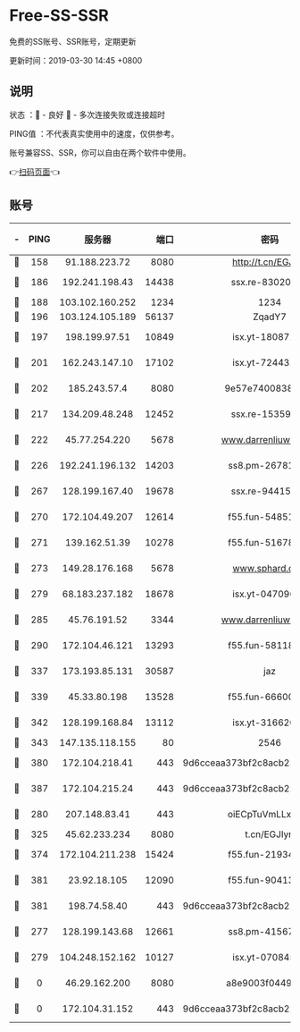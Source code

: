# Free-SS-SSR

免费的SS账号、SSR账号，定期更新

更新时间：2019-03-30 14:45 +0800

## 说明

状态     ：🙂 - 良好 🙁 - 多次连接失败或连接超时

PING值   ：不代表真实使用中的速度，仅供参考。

账号兼容SS、SSR，你可以自由在两个软件中使用。

👉[扫码页面](https://liesauer.github.io/Free-SS-SSR/)👈

## 账号

|-|PING|服务器|端口|密码|加密方式|区域|
|:----:|:----:|:-----:|-----:|:----:|:----:|:----:|
|🙂|158|91.188.223.72|8080|http://t.cn/EGJIyrl|rc4-md5|RU|
|🙂|186|192.241.198.43|14438|ssx.re-83020606|aes-256-cfb|US|
|🙂|188|103.102.160.252|1234|1234|rc4-md5|JP|
|🙂|196|103.124.105.189|56137|ZqadY7|chacha20|US|
|🙂|197|198.199.97.51|10849|isx.yt-18087138|aes-256-cfb|US|
|🙂|201|162.243.147.10|17102|isx.yt-72443104|aes-256-cfb|US|
|🙂|202|185.243.57.4|8080|9e57e7400838a01e|chacha20-ietf|US|
|🙂|217|134.209.48.248|12452|ssx.re-15359519|aes-256-cfb|US|
|🙂|222|45.77.254.220|5678|www.darrenliuwei.com|aes-256-cfb|SG|
|🙂|226|192.241.196.132|14203|ss8.pm-26781562|aes-256-cfb|US|
|🙂|267|128.199.167.40|19678|ssx.re-94415415|aes-256-cfb|SG|
|🙂|270|172.104.49.207|12614|f55.fun-54851192|aes-256-cfb|SG|
|🙂|271|139.162.51.39|10278|f55.fun-51678330|aes-256-cfb|SG|
|🙂|273|149.28.176.168|5678|www.sphard.com|aes-256-cfb|AU|
|🙂|279|68.183.237.182|18678|isx.yt-04709646|aes-256-cfb|SG|
|🙂|285|45.76.191.52|3344|www.darrenliuwei.com|aes-256-cfb|JP|
|🙂|290|172.104.46.121|13293|f55.fun-58118866|aes-256-cfb|SG|
|🙂|337|173.193.85.131|30587|jaz|aes-256-cfb|US|
|🙂|339|45.33.80.198|13528|f55.fun-66600164|aes-256-cfb|US|
|🙂|342|128.199.168.84|13112|isx.yt-31662072|aes-256-cfb|SG|
|🙂|343|147.135.118.155|80|2546|chacha20|US|
|🙂|380|172.104.218.41|443|9d6cceaa373bf2c8acb22e60b6a58be6|aes-256-cfb|US|
|🙂|387|172.104.215.24|443|9d6cceaa373bf2c8acb22e60b6a58be6|aes-256-cfb|US|
|🙂|280|207.148.83.41|443|oiECpTuVmLLxk4Ts|aes-256-cfb|AU|
|🙂|325|45.62.233.234|8080|t.cn/EGJIyrl|rc4-md5|CA|
|🙂|374|172.104.211.238|15424|f55.fun-21934878|aes-256-cfb|US|
|🙂|381|23.92.18.105|12090|f55.fun-90413595|aes-256-cfb|US|
|🙂|381|198.74.58.40|443|9d6cceaa373bf2c8acb22e60b6a58be6|aes-256-cfb|US|
|🙁|277|128.199.143.68|12661|ss8.pm-41567124|aes-256-cfb|SG|
|🙁|279|104.248.152.162|10127|isx.yt-07084536|aes-256-cfb|SG|
|🙁|0|46.29.162.200|8080|a8e9003f0449cea5|chacha20-ietf|RU|
|🙁|0|172.104.31.152|443|9d6cceaa373bf2c8acb22e60b6a58be6|aes-256-cfb|US|
